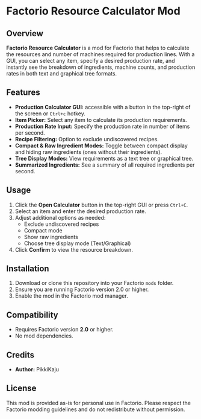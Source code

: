 # Factorio Resource Calculator Mod

## Overview

**Factorio Resource Calculator** is a mod for Factorio that helps to calculate the resources and number of machines required for production lines. With a GUI, you can select any item, specify a desired production rate, and instantly see the breakdown of ingredients, machine counts, and production rates in both text and graphical tree formats.

## Features

- **Production Calculator GUI:** accessible with a button in the top-right of the screen or `Ctrl+c` hotkey.
- **Item Picker:** Select any item to calculate its production requirements.
- **Production Rate Input:** Specify the production rate in number of items per second.
- **Recipe Filtering:** Option to exclude undiscovered recipes.
- **Compact & Raw Ingredient Modes:** Toggle between compact display and hiding raw ingredients (ones without their ingredients).
- **Tree Display Modes:** View requirements as a text tree or graphical tree.
- **Summarized Ingredients:** See a summary of all required ingredients per second.

## Usage

1. Click the **Open Calculator** button in the top-right GUI or press `Ctrl+C`.
2. Select an item and enter the desired production rate.
3. Adjust additional options as needed:
   - Exclude undiscovered recipes
   - Compact mode
   - Show raw ingredients
   - Choose tree display mode (Text/Graphical)
4. Click **Confirm** to view the resource breakdown.

## Installation

1. Download or clone this repository into your Factorio `mods` folder.
2. Ensure you are running Factorio version 2.0 or higher.
3. Enable the mod in the Factorio mod manager.

## Compatibility

- Requires Factorio version **2.0** or higher.
- No mod dependencies.

## Credits

- **Author:** PikkiKaju

## License

This mod is provided as-is for personal use in Factorio. Please respect the Factorio modding guidelines and do not redistribute without permission.
